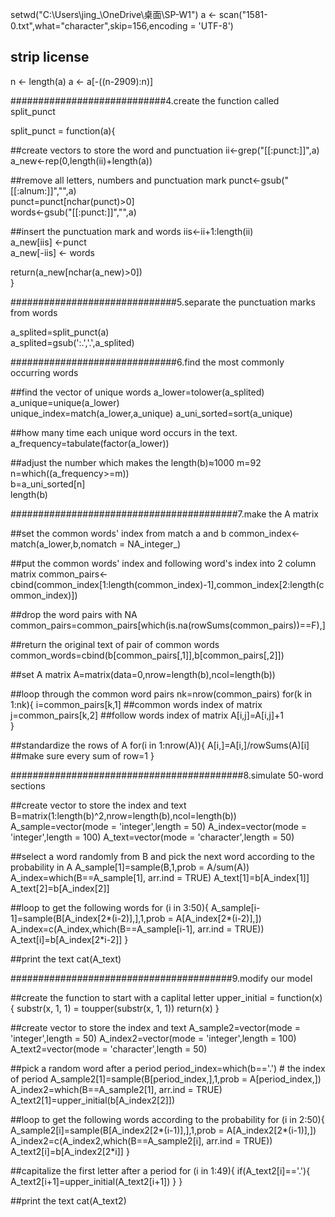 setwd("C:\\Users\\jing_\\OneDrive\\桌面\\SP-W1")
a <- scan("1581-0.txt",what="character",skip=156,encoding = 'UTF-8')

## strip license
n <- length(a)
a <- a[-((n-2909):n)] 

############################4.create the function called split_punct

split_punct = function(a){
  
##create vectors to store the word and punctuation
  ii<-grep("[[:punct:]]",a)         
  a_new<-rep(0,length(ii)+length(a))  
  
##remove all letters, numbers and punctuation mark
  punct<-gsub("[[:alnum:]]","",a)  
  punct=punct[nchar(punct)>0]      
  words<-gsub("[[:punct:]]","",a)  
  
##insert the punctuation mark and words
  iis<-ii+1:length(ii)            
  a_new[iis] <-punct              
  a_new[-iis] <- words             
  
  return(a_new[nchar(a_new)>0])    
}         

##############################5.separate the punctuation marks from words

a_splited=split_punct(a)          
a_splited=gsub(':.','.',a_splited)

##############################6.find the most commonly occurring words

##find the vector of unique words
a_lower=tolower(a_splited)  
a_unique=unique(a_lower)            
unique_index=match(a_lower,a_unique) 
a_uni_sorted=sort(a_unique)   

##how many time each unique word occurs in the text.
a_frequency=tabulate(factor(a_lower))

##adjust the number which makes the length(b)≈1000
m=92                                 
n=which((a_frequency>=m))             
b=a_uni_sorted[n]                  
length(b)                    

#########################################7.make the A matrix

##set the common words' index from match a and b 
common_index<-match(a_lower,b,nomatch = NA_integer_) 

##put the common words' index and following word's index into 2 column matrix
common_pairs<-cbind(common_index[1:length(common_index)-1],common_index[2:length(common_index)])

##drop the word pairs with NA 
common_pairs=common_pairs[which(is.na(rowSums(common_pairs))==F),]

##return the original text of pair of common words
common_words=cbind(b[common_pairs[,1]],b[common_pairs[,2]])

##set A matrix 
A=matrix(data=0,nrow=length(b),ncol=length(b))

##loop through the common word pairs
nk=nrow(common_pairs)
for(k in 1:nk){
  i=common_pairs[k,1] ##common words index of matrix
  j=common_pairs[k,2] ##follow words index of matrix
  A[i,j]=A[i,j]+1   
}

##standardize the rows of A
for(i in 1:nrow(A)){
  A[i,]=A[i,]/rowSums(A)[i] ##make sure every sum of row=1
}

##########################################8.simulate 50-word sections

##create vector to store the index and text
B=matrix(1:length(b)^2,nrow=length(b),ncol=length(b))
A_sample=vector(mode = 'integer',length = 50)
A_index=vector(mode = 'integer',length = 100)
A_text=vector(mode = 'character',length = 50)

##select a word randomly from B and pick the next word according to the probability in A
A_sample[1]=sample(B,1,prob = A/sum(A))
A_index=which(B==A_sample[1], arr.ind = TRUE)
A_text[1]=b[A_index[1]]
A_text[2]=b[A_index[2]]

##loop to get the following words
for (i in 3:50){
  A_sample[i-1]=sample(B[A_index[2*(i-2)],],1,prob = A[A_index[2*(i-2)],])  
  A_index=c(A_index,which(B==A_sample[i-1], arr.ind = TRUE))
  A_text[i]=b[A_index[2*i-2]]
}

##print the text
cat(A_text)

########################################9.modify our model

##create the function to start with a caplital letter 
upper_initial = function(x) {
  substr(x, 1, 1) = toupper(substr(x, 1, 1))
  return(x)
}

##create vector to store the index and text
A_sample2=vector(mode = 'integer',length = 50)
A_index2=vector(mode = 'integer',length = 100)
A_text2=vector(mode = 'character',length = 50)

##pick a random word after a period 
period_index=which(b=='.') # the index of period
A_sample2[1]=sample(B[period_index,],1,prob = A[period_index,])
A_index2=which(B==A_sample2[1], arr.ind = TRUE)
A_text2[1]=upper_initial(b[A_index2[2]])

##loop to get the following words according to the probability
for (i in 2:50){
  A_sample2[i]=sample(B[A_index2[2*(i-1)],],1,prob = A[A_index2[2*(i-1)],])  
  A_index2=c(A_index2,which(B==A_sample2[i], arr.ind = TRUE))
  A_text2[i]=b[A_index2[2*i]]
}

##capitalize the first letter after a period
for (i in 1:49){
  if(A_text2[i]=='.'){
    A_text2[i+1]=upper_initial(A_text2[i+1])
  }
}

##print the text
cat(A_text2)

